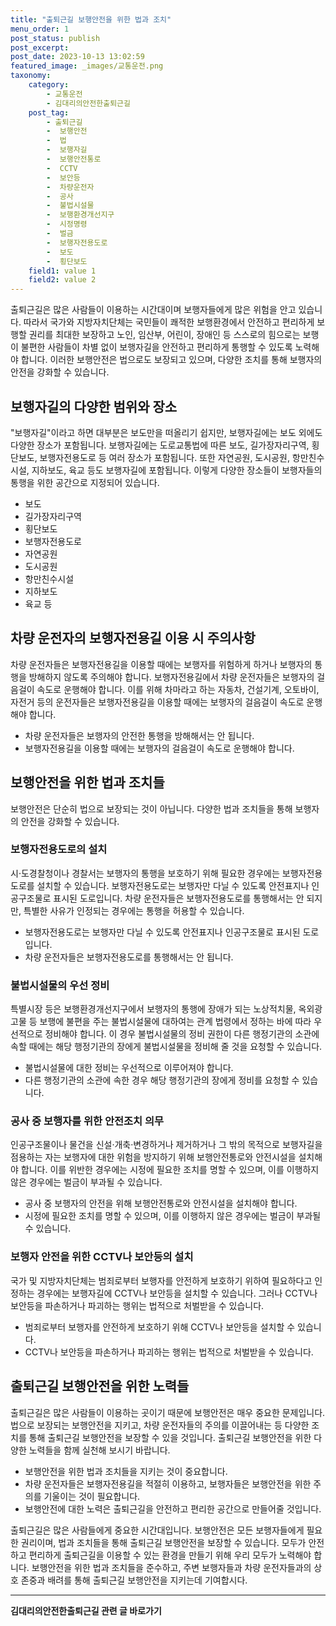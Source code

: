 ```yaml
---
title: "출퇴근길 보행안전을 위한 법과 조치"
menu_order: 1
post_status: publish
post_excerpt: 
post_date: 2023-10-13 13:02:59
featured_image: _images/교통운전.png
taxonomy:
    category:
        - 교통운전
        - 김대리의안전한출퇴근길
    post_tag:
        - 출퇴근길
        -  보행안전
        -  법
        -  보행자길
        -  보행안전통로
        -  CCTV
        -  보안등
        -  차량운전자
        -  공사
        -  불법시설물
        -  보행환경개선지구
        -  시정명령
        -  벌금
        -  보행자전용도로
        -  보도
        -  횡단보도
    field1: value 1
    field2: value 2
---
```



출퇴근길은 많은 사람들이 이용하는 시간대이며 보행자들에게 많은 위험을 안고 있습니다. 따라서 국가와 지방자치단체는 국민들이 쾌적한 보행환경에서 안전하고 편리하게 보행할 권리를 최대한 보장하고 노인, 임산부, 어린이, 장애인 등 스스로의 힘으로는 보행이 불편한 사람들이 차별 없이 보행자길을 안전하고 편리하게 통행할 수 있도록 노력해야 합니다. 이러한 보행안전은 법으로도 보장되고 있으며, 다양한 조치를 통해 보행자의 안전을 강화할 수 있습니다.

## 보행자길의 다양한 범위와 장소

"보행자길"이라고 하면 대부분은 보도만을 떠올리기 쉽지만, 보행자길에는 보도 외에도 다양한 장소가 포함됩니다. 보행자길에는 도로교통법에 따른 보도, 길가장자리구역, 횡단보도, 보행자전용도로 등 여러 장소가 포함됩니다. 또한 자연공원, 도시공원, 항만친수시설, 지하보도, 육교 등도 보행자길에 포함됩니다. 이렇게 다양한 장소들이 보행자들의 통행을 위한 공간으로 지정되어 있습니다.

- 보도
- 길가장자리구역
- 횡단보도
- 보행자전용도로
- 자연공원
- 도시공원
- 항만친수시설
- 지하보도
- 육교 등

## 차량 운전자의 보행자전용길 이용 시 주의사항

차량 운전자들은 보행자전용길을 이용할 때에는 보행자를 위험하게 하거나 보행자의 통행을 방해하지 않도록 주의해야 합니다. 보행자전용길에서 차량 운전자들은 보행자의 걸음걸이 속도로 운행해야 합니다. 이를 위해 차마라고 하는 자동차, 건설기계, 오토바이, 자전거 등의 운전자들은 보행자전용길을 이용할 때에는 보행자의 걸음걸이 속도로 운행해야 합니다.

- 차량 운전자들은 보행자의 안전한 통행을 방해해서는 안 됩니다.
- 보행자전용길을 이용할 때에는 보행자의 걸음걸이 속도로 운행해야 합니다.

## 보행안전을 위한 법과 조치들

보행안전은 단순히 법으로 보장되는 것이 아닙니다. 다양한 법과 조치들을 통해 보행자의 안전을 강화할 수 있습니다.

### 보행자전용도로의 설치

시·도경찰청이나 경찰서는 보행자의 통행을 보호하기 위해 필요한 경우에는 보행자전용도로를 설치할 수 있습니다. 보행자전용도로는 보행자만 다닐 수 있도록 안전표지나 인공구조물로 표시된 도로입니다. 차량 운전자들은 보행자전용도로를 통행해서는 안 되지만, 특별한 사유가 인정되는 경우에는 통행을 허용할 수 있습니다.

- 보행자전용도로는 보행자만 다닐 수 있도록 안전표지나 인공구조물로 표시된 도로입니다.
- 차량 운전자들은 보행자전용도로를 통행해서는 안 됩니다.

### 불법시설물의 우선 정비

특별시장 등은 보행환경개선지구에서 보행자의 통행에 장애가 되는 노상적치물, 옥외광고물 등 보행에 불편을 주는 불법시설물에 대하여는 관계 법령에서 정하는 바에 따라 우선적으로 정비해야 합니다. 이 경우 불법시설물의 정비 권한이 다른 행정기관의 소관에 속할 때에는 해당 행정기관의 장에게 불법시설물을 정비해 줄 것을 요청할 수 있습니다.

- 불법시설물에 대한 정비는 우선적으로 이루어져야 합니다.
- 다른 행정기관의 소관에 속한 경우 해당 행정기관의 장에게 정비를 요청할 수 있습니다.

### 공사 중 보행자를 위한 안전조치 의무

인공구조물이나 물건을 신설·개축·변경하거나 제거하거나 그 밖의 목적으로 보행자길을 점용하는 자는 보행자에 대한 위험을 방지하기 위해 보행안전통로와 안전시설을 설치해야 합니다. 이를 위반한 경우에는 시정에 필요한 조치를 명할 수 있으며, 이를 이행하지 않은 경우에는 벌금이 부과될 수 있습니다.

- 공사 중 보행자의 안전을 위해 보행안전통로와 안전시설을 설치해야 합니다.
- 시정에 필요한 조치를 명할 수 있으며, 이를 이행하지 않은 경우에는 벌금이 부과될 수 있습니다.

### 보행자 안전을 위한 CCTV나 보안등의 설치

국가 및 지방자치단체는 범죄로부터 보행자를 안전하게 보호하기 위하여 필요하다고 인정하는 경우에는 보행자길에 CCTV나 보안등을 설치할 수 있습니다. 그러나 CCTV나 보안등을 파손하거나 파괴하는 행위는 법적으로 처벌받을 수 있습니다.

- 범죄로부터 보행자를 안전하게 보호하기 위해 CCTV나 보안등을 설치할 수 있습니다.
- CCTV나 보안등을 파손하거나 파괴하는 행위는 법적으로 처벌받을 수 있습니다.

## 출퇴근길 보행안전을 위한 노력들

출퇴근길은 많은 사람들이 이용하는 곳이기 때문에 보행안전은 매우 중요한 문제입니다. 법으로 보장되는 보행안전을 지키고, 차량 운전자들의 주의를 이끌어내는 등 다양한 조치를 통해 출퇴근길 보행안전을 보장할 수 있을 것입니다. 출퇴근길 보행안전을 위한 다양한 노력들을 함께 실천해 보시기 바랍니다.

- 보행안전을 위한 법과 조치들을 지키는 것이 중요합니다.
- 차량 운전자들은 보행자전용길을 적절히 이용하고, 보행자들은 보행안전을 위한 주의를 기울이는 것이 필요합니다.
- 보행안전에 대한 노력은 출퇴근길을 안전하고 편리한 공간으로 만들어줄 것입니다.

출퇴근길은 많은 사람들에게 중요한 시간대입니다. 보행안전은 모든 보행자들에게 필요한 권리이며, 법과 조치들을 통해 출퇴근길 보행안전을 보장할 수 있습니다. 모두가 안전하고 편리하게 출퇴근길을 이용할 수 있는 환경을 만들기 위해 우리 모두가 노력해야 합니다. 보행안전을 위한 법과 조치들을 준수하고, 주변 보행자들과 차량 운전자들과의 상호 존중과 배려를 통해 출퇴근길 보행안전을 지키는데 기여합시다.











<!-- wp:separator -->
<hr class="wp-block-separator has-alpha-channel-opacity"/>
<!-- /wp:separator -->

<!-- wp:group {"backgroundColor":"base","layout":{"type":"constrained"}} -->
<div class="wp-block-group has-base-background-color has-background"><!-- wp:paragraph {"align":"center","fontSize":"large"} -->
<p class="has-text-align-center has-large-font-size"><strong>김대리의안전한출퇴근길 관련 글 바로가기</strong></p>
<!-- /wp:paragraph -->


<!-- wp:latest-posts
{"categories":[{"id":1794,"count":19,"description":"","link":"https://uknowlaw.com/category/%ea%b9%80%eb%8c%80%eb%a6%ac%ec%9d%98%ec%95%88%ec%a0%84%ed%95%9c%ec%b6%9c%ed%87%b4%ea%b7%bc%ea%b8%b8/","name":"김대리의안전한출퇴근길","slug":"김대리의안전한출퇴근길","taxonomy":"category","parent":0,"meta":[],"_links":{"self":[{"href":"https://uknowlaw.com/wp-json/wp/v2/categories/1794"}],"collection":[{"href":"https://uknowlaw.com/wp-json/wp/v2/categories"}],"about":[{"href":"https://uknowlaw.com/wp-json/wp/v2/taxonomies/category"}],"wp:post_type":[{"href":"https://uknowlaw.com/wp-json/wp/v2/posts?categories=1794"}],"curies":[{"name":"wp","href":"https://api.w.org/{rel}","templated":true}]}}],"postsToShow":100,"excerptLength":28,"postLayout":"grid","columns":2,"featuredImageAlign":"left","featuredImageSizeSlug":"large","fontSize":"medium"} /--></div>
<!-- /wp:group -->